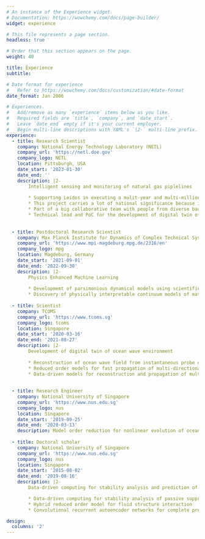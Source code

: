 ```yaml
---
# An instance of the Experience widget.
# Documentation: https://wowchemy.com/docs/page-builder/
widget: experience

# This file represents a page section.
headless: true

# Order that this section appears on the page.
weight: 40

title: Experience
subtitle:

# Date format for experience
#   Refer to https://wowchemy.com/docs/customization/#date-format
date_format: Jan 2006

# Experiences.
#   Add/remove as many `experience` items below as you like.
#   Required fields are `title`, `company`, and `date_start`.
#   Leave `date_end` empty if it's your current employer.
#   Begin multi-line descriptions with YAML's `|2-` multi-line prefix.
experience:
  - title: Research Scientist
    company: National Energy Technology Laboratory (NETL) 
    company_url: 'https://netl.doe.gov'
    company_logo: NETL
    location: Pittsburgh, USA
    date_start: '2023-01-30'
    date_end: ''
    description: |2-
        Intelligent sensing and monitoring of natural gas piplelines
 
        * Supporting Leidos in executing a mulit-year and multi-million dollar research service support (RSS) contract with Department of Energy (DOE) at National Energy Technology Laboratory (NETL),pittsburgh
        * This project carries a lot of national significance because it directly enables DOE to address the Nation’s energy challenges via innovative technological solutions, which will be developed at NETL as part of this contract
        * Part of a big collaborative team with people from diverse backgrounds and experiences.
        * Technical lead and PoC for the development of digital twin of natural gas pipeline and directly responsible or all the efforts on combining A.I. with numerical simulations.
      
      
  - title: Postdoctoral Research Scientist
    company: Max Planck Institute for Dynamics of Complex Technical Systems 
    company_url: 'https://www.mpi-magdeburg.mpg.de/2316/en'
    company_logo: mpg
    location: Magdeburg, Germany
    date_start: '2021-09-01'
    date_end: '2022-09-30'
    description: |2-
        Physics Enhanced Machine Learning
      
        * Developmemt of parsimonious dynamical models using scientific machine learning.
        * Discovery of physically interpretable continuum models of materials science from experimental data
      
  - title: Scientist
    company: TCOMS
    company_url: 'https://www.tcoms.sg'
    company_logo: tcoms
    location: Singapore
    date_start: '2020-03-16'
    date_end: '2021-08-27'
    description: |2-
        Development of digital twin of ocean wave environment
        
        * Reconstruction of ocean wave field from instantaneous probe data using the concepts of compressed sensing
        * Reduced order models for fast propagation of multi-directional ocean wave fields
        * Data-driven models for reconstruction and propagation of multi- directional ocean wave fields
        
        
  - title: Research Engineer
    company: National University of Singapore
    company_url: 'https://www.nus.edu.sg'
    company_logo: nus
    location: Singapore
    date_start: '2019-09-25'
    date_end: '2020-03-13'
    description: Model order reduction for nonlinear evolution of ocean waves 
    
  - title: Doctoral scholar
    company: National University of Singapore
    company_url: 'https://www.nus.edu.sg'
    company_logo: nus
    location: Singapore
    date_start: '2015-08-02'
    date_end: '2019-08-16'
    description: |2-
        Data-driven computing for stability analysis and prediction of fluid-structure interaction

        * Data-driven computing for stability analysis of passive suppression 
        * Hybrid reduced order model for fluid structure interaction
        * Convolutional recurrent autoencoder networks for complete predic- tion of flow field

design:
  columns: '2'
---
```

